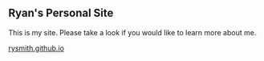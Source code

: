 ## Ryan's Personal Site

This is my site.  Please take a look if you would like to learn more about me.

[rysmith.github.io](http://rysmith.github.io)
